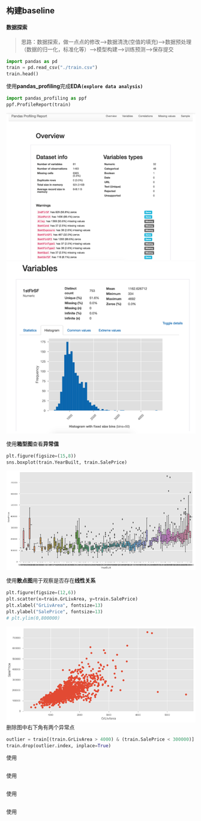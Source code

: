 ## 构建baseline

#### 数据探索

>思路：数据探索，做一点点的修改-->数据清洗(空值的填充)-->数据预处理（数据的归一化，标准化等）-->模型构建-->训练预测-->保存提交

```python
import pandas as pd
train = pd.read_csv("./train.csv")
train.head()
```

使用**pandas_profiling**完成**EDA`(explore data analysis)`**
```python
import pandas_profiling as ppf
ppf.ProfileReport(train) 
```
![](./assets/1.png)
![](./assets/2.png)

使用**箱型图**查看**异常值**
```python
plt.figure(figsize=(15,8))
sns.boxplot(train.YearBuilt, train.SalePrice)
```
![](./assets/3.png)

使用**散点图**用于观察是否存在**线性关系**
```python
plt.figure(figsize=(12,6))
plt.scatter(x=train.GrLivArea, y=train.SalePrice)
plt.xlabel("GrLivArea", fontsize=13)
plt.ylabel("SalePrice", fontsize=13)
# plt.ylim(0,800000)
```
![](./assets/4.png)
删除图中右下角有两个异常点
```python
outlier = train[(train.GrLivArea > 4000) & (train.SalePrice < 300000)]
train.drop(outlier.index, inplace=True)
```

使用
```python

```

使用
```python

```

使用
```python

```

使用
```python

```

